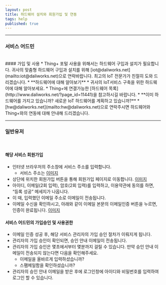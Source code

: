 ```yaml
---
layout: post
title: 하드웨어 설치와 회원가입 및 연동
tags: help
published: true
---
```


---
### 서비스 어드민
<br>
#### 가입 및 사용
  * Thing+ 포털 사용을 위해서는 하드웨어 구입과 설치가 필요합니다. 귀사의 맞춤형 하드웨어 구입과 설치를 위해 [iot@daliworks.net](mailto:iot@daliworks.net)으로 연락바랍니다. 최고의 IoT 전문가가 친절히 도와 드리겠습니다.
  * **하드웨어에 대해 알아보기**
    * 귀사의 IoT서비스 구축을 위한 하드웨어에 대해 알아보세요.
    * Thing+에 연결가능한 [하드웨어 목록](http://www.daliworks.net/?page_id=11441)을 참고하시길 바랍니다.
  * **이미 하드웨어를 가지고 있습니까? 새로운 IoT 하드웨어를 계획하고 있습니까?**
    * [hw@daliworks.net](mailto:hw@daliworks.net)으로 연락주시면 하드웨어와 Thing+와의 연동에 대해 안내해 드리겠습니다.

<br>

---
### 일반유저
<br>

<!---
### 해당 서비스 사용을 위해 필요한 것
  * {serviceName}.thingplus.net으로 회원가입
  * 서비스 어드민의 가입승인 및 사용권한
-->

#### 해당 서비스 회원가입
  * 인터넷 브라우저의 주소창에 서비스 주소를 입력합니다.
    * 서비스 주소는
[이미지]()
  * 상단에 위치한 회원가입 버튼을 통해 회원가입 페이지로 이동합니다.
[이미지]()
  * 아이디, 이메일(2회 입력), 암호(2회 입력)를 입력하고, 이용약관에 동의를 하면, “등록 성공” 메세지가 나옵니다.
  * 이 때, 입력했던 이메일 주소로 이메일이 전송됩니다.
  * 이메일 수신을 확인하시고, 아래와 같이 이메일 본문의 이메일인증 버튼을 누르면, 인증이 완료됩니다.
[이미지]()

#### 서비스 어드민의 가입승인 및 사용권한
  * 이메일 인증 성공 후, 해당 서비스 관리자의 가입 승인 절차가 이뤄지게 됩니다.
  * 관리자의 가입 승인이 확인되면, 승인 안내 이메일이 전송됩니다.
  * 관리자의 가입 승인은 몇초에서부터 몇분까지 걸릴 수 있습니다. 만약 승인 안내 이메일이 전송되지 않는다면 다음을 확인해주세요.
    * 이메일을 올바르게 입력하셨습니까?
    * 스팸메일함을 확인하셨습니까?
  * 관리자의 승인 안내 이메일을 받은 후에 로그인창에 아이디와 비밀번호를 입력하여 로그인 할 수 있습니다.

<!---

<br>

---
### 개발자
<br>
### Thing+ 포털 사용을 위해 필요한 것
1) 하드웨어
* 구입한 하드웨어의 핀 번호
* Thing+ 계정
* Thing+ 계정에 하드웨어 연결

### 하드웨어

### 하드웨어란?

### 하드웨어 구입처

### 하드웨어의 핀 번호

### 하드웨어 핀 번호 확인하기

### 게이트웨이 연결하기
* 구입한 하드웨어를 가입한 Thing+포털 계정에 연결할 수 있습니다.

### 게이트웨이 연결하기

### 게이트웨이가 연결되었는지 확인하기
1. 센서목록 메뉴로 이동합니다.
* 센서 리스트 페이지에서 게이트웨이가 보이는지 확인합니다.
* 게이트웨이가 보인다면 하단에 센서도 보이는지 확인합니다.
* 게이트웨이 및 센서가 보이지 않는다면, 서비스 관리자에게 문의바랍니다.(알고 계신 연락처 혹은 서비스 화면 하단에 Contact의 이메일로 문의 가능)
-->



<!---
서비스 어드민 B2B
- www.thingplus.net
- 가입 및 사용 별도 문의
- 1)원하는 하드웨어에 대한 간략한 가이드(설치 가이드가 아닌 연결가능한 하드웨어에 대한 안내)
- 2)하드웨어 업체인 경우에는 직접 연락해서 연동하게끔 안내

3)서비스 일반유저
- example.thingplus.net
- 회원가입 후 서비스 어드민의 가입승인 및 게이트웨이 사용 권한 획득 필요
- 하드웨어 안내없음
- 가입안내와 사용권한에 대한 안내

개발자(사이트 어드민)
- 4)DIY
  - diy.thingplus.net
  - 회원가입 후 자동 가입승인, 게이트웨이 직접등록
  - 하드웨어 구매 안내(ICbanQ링크), 구매 후 쿠폰을 가지고 회원가입을 진행, 게이트웨이 연결
- 프로그래머
  - dev.thingplus.net
  - 회원가입 후 자동 가입승인, 게이트웨이 직접등록
  - 하드웨어 구매 안내(ICbanQ링크), 구매 후 쿠폰을 가지고 회원가입을 진행, 게이트웨이 연결, 게이트웨이상의 프로그래밍하는 방법에 대한 안내
-->

<!---
* 개발자
-->
